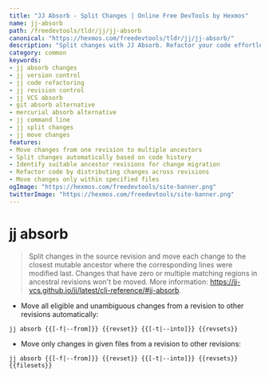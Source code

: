 ```yaml
---
title: "JJ Absorb - Split Changes | Online Free DevTools by Hexmos"
name: jj-absorb
path: /freedevtools/tldr/jj/jj-absorb
canonical: "https://hexmos.com/freedevtools/tldr/jj/jj-absorb/"
description: "Split changes with JJ Absorb. Refactor your code effortlessly by moving changes to suitable ancestors. Free online tool, no registration required."
category: common
keywords:
- jj absorb changes
- jj version control
- jj code refactoring
- jj revision control
- jj VCS absorb
- git absorb alternative
- mercurial absorb alternative
- jj command line
- jj split changes
- jj move changes
features:
- Move changes from one revision to multiple ancestors
- Split changes automatically based on code history
- Identify suitable ancestor revisions for change migration
- Refactor code by distributing changes across revisions
- Move changes only within specified files
ogImage: "https://hexmos.com/freedevtools/site-banner.png"
twitterImage: "https://hexmos.com/freedevtools/site-banner.png"
---
```


# jj absorb

> Split changes in the source revision and move each change to the closest mutable ancestor where the corresponding lines were modified last.
> Changes that have zero or multiple matching regions in ancestral revisions won't be moved.
> More information: <https://jj-vcs.github.io/jj/latest/cli-reference/#jj-absorb>.

- Move all eligible and unambiguous changes from a revision to other revisions automatically:

`jj absorb {{[-f|--from]}} {{revset}} {{[-t|--into]}} {{revsets}}`

- Move only changes in given files from a revision to other revisions:

`jj absorb {{[-f|--from]}} {{revset}} {{[-t|--into]}} {{revsets}} {{filesets}}`
